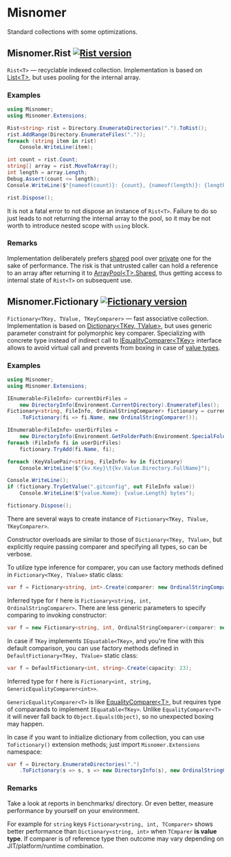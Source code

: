 # Misnomer

Standard collections with some optimizations.

## Misnomer.Rist [![Rist version](https://img.shields.io/nuget/v/Misnomer.Rist.svg)](https://www.nuget.org/packages/Misnomer.Rist/)

`Rist<T>` — recyclable indexed collection.
Implementation is based on [List&lt;T&gt;](https://github.com/dotnet/corefx/blob/master/src/Common/src/CoreLib/System/Collections/Generic/List.cs), but uses pooling for the internal array.

### Examples

```csharp
using Misnomer;
using Misnomer.Extensions;
```

```csharp
Rist<string> rist = Directory.EnumerateDirectories(".").ToRist();
rist.AddRange(Directory.EnumerateFiles("."));
foreach (string item in rist)
    Console.WriteLine(item);

int count = rist.Count;
string[] array = rist.MoveToArray();
int length = array.Length;
Debug.Assert(count <= length);
Console.WriteLine($"{nameof(count)}: {count}, {nameof(length)}: {length}");

rist.Dispose();
```

It is not a fatal error to not dispose an instance of `Rist<T>`.
Failure to do so just leads to not returning the internal array to the pool, so it may be not worth to introduce nested scope with `using` block.

### Remarks

Implementation deliberately prefers [shared](https://docs.microsoft.com/en-us/dotnet/api/system.buffers.arraypool-1.shared) pool over [private](https://docs.microsoft.com/en-us/dotnet/api/system.buffers.arraypool-1.create) one for the sake of performance.
The risk is that untrusted caller can hold a reference to an array after returning it to [ArrayPool&lt;T&gt;.Shared](https://docs.microsoft.com/en-us/dotnet/api/system.buffers.arraypool-1.shared), thus getting access to internal state of `Rist<T>` on subsequent use.

## Misnomer.Fictionary [![Fictionary version](https://img.shields.io/nuget/v/Misnomer.Fictionary.svg)](https://www.nuget.org/packages/Misnomer.Fictionary/)

`Fictionary<TKey, TValue, TKeyComparer>` — fast associative collection.
Implementation is based on [Dictionary&lt;TKey, TValue&gt;](https://github.com/dotnet/corefx/blob/master/src/Common/src/CoreLib/System/Collections/Generic/Dictionary.cs), but uses generic parameter constraint for polymorphic key comparer.
Specializing with concrete type instead of indirect call to [IEqualityComparer&lt;TKey&gt;](https://docs.microsoft.com/en-us/dotnet/api/system.collections.generic.iequalitycomparer-1) interface allows to avoid virtual call and prevents from boxing in case of [value types](https://adamsitnik.com/Value-Types-vs-Reference-Types/).

### Examples

```csharp
using Misnomer;
using Misnomer.Extensions;
```

```csharp
IEnumerable<FileInfo> currentDirFiles =
    new DirectoryInfo(Environment.CurrentDirectory).EnumerateFiles();
Fictionary<string, FileInfo, OrdinalStringComparer> fictionary = currentDirFiles
    .ToFictionary(fi => fi.Name, new OrdinalStringComparer());

IEnumerable<FileInfo> userDirFiles =
    new DirectoryInfo(Environment.GetFolderPath(Environment.SpecialFolder.UserProfile)).EnumerateFiles();
foreach (FileInfo fi in userDirFiles)
    fictionary.TryAdd(fi.Name, fi);

foreach (KeyValuePair<string, FileInfo> kv in fictionary)
    Console.WriteLine($"{kv.Key}\t{kv.Value.Directory.FullName}");

Console.WriteLine();
if (fictionary.TryGetValue(".gitconfig", out FileInfo value))
    Console.WriteLine($"{value.Name}: {value.Length} bytes");

fictionary.Dispose();
```

There are several ways to create instance of `Fictionary<TKey, TValue, TKeyComparer>`.

Constructor overloads are similar to those of `Dictionary<TKey, TValue>`, but explicitly require passing comparer and specifying all types, so can be verbose. 

To utilize type inference for comparer, you can use factory methods defined in `Fictionary<TKey, TValue>` static class:

```csharp
var f = Fictionary<string, int>.Create(comparer: new OrdinalStringComparer());
```

Inferred type for `f` here is `Fictionary<string, int, OrdinalStringComparer>`.
There are less generic parameters to specify comparing to invoking constructor:

```csharp
var f = new Fictionary<string, int, OrdinalStringComparer>(comparer: new OrdinalStringComparer());
```

In case if `TKey` implements `IEquatable<TKey>`, and you're fine with this default comparison, you can use factory methods defined in `DefaultFictionary<TKey, TValue>` static class:

```csharp
var f = DefaultFictionary<int, string>.Create(capacity: 23);
```

Inferred type for `f` here is `Fictionary<int, string, GenericEqualityComparer<int>>`.

`GenericEqualityComparer<T>` is like [EqualityComparer&lt;T&gt;](https://docs.microsoft.com/en-us/dotnet/api/system.collections.generic.equalitycomparer-1), but requires type of comparands to implement `IEquatable<TKey>`. Unlike `EqualityComparer<T>` it will never fall back to `Object.Equals(Object)`, so no unexpected boxing may happen.

In case if you want to initialize dictionary from collection, you can use `ToFictionary()` extension methods; just import `Misnomer.Extensions` namespace:

```csharp
var f = Directory.EnumerateDirectories(".")
    .ToFictionary(s => s, s => new DirectoryInfo(s), new OrdinalStringComparer());
```

### Remarks

Take a look at reports in benchmarks/ directory.
Or even better, measure performance by yourself on your environment.

For example for `string` keys `Fictionary<string, int, TComparer>` shows better performance than `Dictionary<string, int>` when `TCmparer` **is value type**.
If comparer is of reference type then outcome may vary depending on JIT/platform/runtime combination. 
